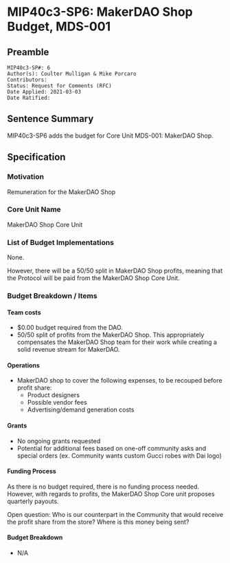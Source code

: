 # MIP40c3-SP6: MakerDAO Shop Budget, MDS-001

## Preamble

```
MIP40c3-SP#: 6
Author(s): Coulter Mulligan & Mike Porcaro
Contributors:
Status: Request for Comments (RFC)
Date Applied: 2021-03-03
Date Ratified:
```

## Sentence Summary

MIP40c3-SP6 adds the budget for Core Unit MDS-001: MakerDAO Shop.

## Specification

### Motivation

Remuneration for the MakerDAO Shop

### Core Unit Name

MakerDAO Shop Core Unit

### List of Budget Implementations

None.

However, there will be a 50/50 split in MakerDAO Shop profits, meaning that the Protocol will be paid from the MakerDAO Shop Core Unit.

### Budget Breakdown / Items

#### Team costs

* $0.00 budget required from the DAO.
* 50/50 split of profits from the MakerDAO Shop. This appropriately compensates the MakerDAO Shop team for their work while creating a solid revenue stream for MakerDAO.

#### Operations

* MakerDAO shop to cover the following expenses, to be recouped before profit share:
  * Product designers
  * Possible vendor fees
  * Advertising/demand generation costs

#### Grants

* No ongoing grants requested
* Potential for additional fees based on one-off community asks and special orders (ex. Community wants custom Gucci robes with Dai logo)

#### Funding Process

As there is no budget required, there is no funding process needed.
However, with regards to profits, the MakerDAO Shop Core unit proposes quarterly payouts.

Open question: Who is our counterpart in the Community that would receive the profit share from the store? Where is this money being sent?

#### Budget Breakdown

* N/A
